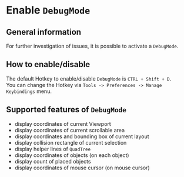 # Enable `DebugMode`

## General information

For further investigation of issues, it is possible to activate a `DebugMode`.

## How to enable/disable

The default Hotkey to enable/disable `DebugMode` is `CTRL + Shift + D`.</br>
You can change the Hotkey via `Tools -> Preferences -> Manage Keybindings` menu.

## Supported features of `DebugMode`

- display coordinates of current Viewport
- display coordinates of current scrollable area
- display coordinates and bounding box of current layout
- display collision rectangle of current selection
- display helper lines of `QuadTree`
- display coordinates of objects (on each object)
- display count of placed objects
- display coordinates of mouse cursor (on mouse cursor)
